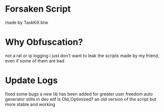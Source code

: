 # Forsaken Script
made by TaskKill btw

# Why Obfuscation?
not a rat or ip logging
i just don't want to leak the scripts made by my friend, even if some of them are bad

# Update Logs
fixed some bugs
a new lib has been added for greater user freedom
auto generator stills in dev
wtf is Old_Optimized? an old version of the script but more stable and working
